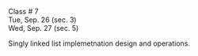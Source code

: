 
<div class="lecture1">

<!--
<div class="lecture1">
<div class="lecture2">
<div class="recitation">
<div class="important">
-->
<div class="column_date">

Class # 7 <br> 
Tue, Sep. 26 (sec. 3)<br> 
Wed, Sep. 27 (sec. 5)



</div>

<div class="column_materials">
<p markdown="block">

Singly linked list implemetnation design and operations.
<br><br>


</p>
</div>

<div class="column_assign">
<p markdown="block">



</p>
</div>
    
</div>
